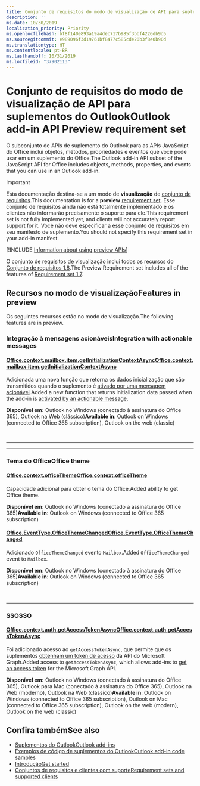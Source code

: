 ```yaml
---
title: Conjunto de requisitos do modo de visualização de API para suplementos do Outlook
description: ''
ms.date: 10/30/2019
localization_priority: Priority
ms.openlocfilehash: bf8f140e893a19a4dec717b985f3bbf4226db9d5
ms.sourcegitcommit: e989096f3d19761bf8477c585cde20b3f8e0b90d
ms.translationtype: HT
ms.contentlocale: pt-BR
ms.lasthandoff: 10/31/2019
ms.locfileid: "37902113"
---
```

# <a name="outlook-add-in-api-preview-requirement-set"></a><span data-ttu-id="3312c-102">Conjunto de requisitos do modo de visualização de API para suplementos do Outlook</span><span class="sxs-lookup"><span data-stu-id="3312c-102">Outlook add-in API Preview requirement set</span></span>

<span data-ttu-id="3312c-103">O subconjunto de APIs de suplemento do Outlook para as APIs JavaScript do Office inclui objetos, métodos, propriedades e eventos que você pode usar em um suplemento do Office.</span><span class="sxs-lookup"><span data-stu-id="3312c-103">The Outlook add-in API subset of the JavaScript API for Office includes objects, methods, properties, and events that you can use in an Outlook add-in.</span></span>

> [!IMPORTANT]
> <span data-ttu-id="3312c-104">Esta documentação destina-se a um modo de **visualização** de [conjunto de requisitos](/office/dev/add-ins/reference/requirement-sets/outlook-api-requirement-sets).</span><span class="sxs-lookup"><span data-stu-id="3312c-104">This documentation is for a **preview** [requirement set](/office/dev/add-ins/reference/requirement-sets/outlook-api-requirement-sets).</span></span> <span data-ttu-id="3312c-105">Esse conjunto de requisitos ainda não está totalmente implementado e os clientes não informarão precisamente o suporte para ele.</span><span class="sxs-lookup"><span data-stu-id="3312c-105">This requirement set is not fully implemented yet, and clients will not accurately report support for it.</span></span> <span data-ttu-id="3312c-106">Você não deve especificar a esse conjunto de requisitos em seu manifesto de suplemento.</span><span class="sxs-lookup"><span data-stu-id="3312c-106">You should not specify this requirement set in your add-in manifest.</span></span>

[!INCLUDE [Information about using preview APIs](../../../includes/using-preview-apis-host.md)]

<span data-ttu-id="3312c-107">O conjunto de requisitos de visualização inclui todos os recursos do [Conjunto de requisitos 1.8](../requirement-set-1.8/outlook-requirement-set-1.8.md).</span><span class="sxs-lookup"><span data-stu-id="3312c-107">The Preview Requirement set includes all of the features of [Requirement set 1.7](../requirement-set-1.8/outlook-requirement-set-1.8.md).</span></span>

## <a name="features-in-preview"></a><span data-ttu-id="3312c-108">Recursos no modo de visualização</span><span class="sxs-lookup"><span data-stu-id="3312c-108">Features in preview</span></span>

<span data-ttu-id="3312c-109">Os seguintes recursos estão no modo de visualização.</span><span class="sxs-lookup"><span data-stu-id="3312c-109">The following features are in preview.</span></span>

### <a name="integration-with-actionable-messages"></a><span data-ttu-id="3312c-110">Integração à mensagens acionáveis</span><span class="sxs-lookup"><span data-stu-id="3312c-110">Integration with actionable messages</span></span>

#### <a name="officecontextmailboxitemgetinitializationcontextasyncofficecontextmailboxitemmdgetinitializationcontextasyncoptions-callback"></a>[<span data-ttu-id="3312c-111">Office.context.mailbox.item.getInitializationContextAsync</span><span class="sxs-lookup"><span data-stu-id="3312c-111">Office.context.mailbox.item.getInitializationContextAsync</span></span>](office.context.mailbox.item.md#getinitializationcontextasyncoptions-callback)

<span data-ttu-id="3312c-112">Adicionada uma nova função que retorna os dados inicialização que são transmitidos quando o suplemento é [ativado por uma mensagem acionável](/outlook/actionable-messages/invoke-add-in-from-actionable-message).</span><span class="sxs-lookup"><span data-stu-id="3312c-112">Added a new function that returns initialization data passed when the add-in is [activated by an actionable message](/outlook/actionable-messages/invoke-add-in-from-actionable-message).</span></span>

<span data-ttu-id="3312c-113">**Disponível em:** Outlook no Windows (conectado à assinatura do Office 365), Outlook na Web (clássico)</span><span class="sxs-lookup"><span data-stu-id="3312c-113">**Available in**: Outlook on Windows (connected to Office 365 subscription), Outlook on the web (classic)</span></span>

<br>

---

---

### <a name="office-theme"></a><span data-ttu-id="3312c-114">Tema do Office</span><span class="sxs-lookup"><span data-stu-id="3312c-114">Office theme</span></span>

#### <a name="officecontextofficethemejavascriptapiofficeofficecontextofficetheme"></a>[<span data-ttu-id="3312c-115">Office.context.officeTheme</span><span class="sxs-lookup"><span data-stu-id="3312c-115">Office.context.officeTheme</span></span>](/javascript/api/office/office.context#officetheme)

<span data-ttu-id="3312c-116">Capacidade adicional para obter o tema do Office.</span><span class="sxs-lookup"><span data-stu-id="3312c-116">Added ability to get Office theme.</span></span>

<span data-ttu-id="3312c-117">**Disponível em**: Outlook no Windows (conectado a assinatura do Office 365)</span><span class="sxs-lookup"><span data-stu-id="3312c-117">**Available in**: Outlook on Windows (connected to Office 365 subscription)</span></span>

#### <a name="officeeventtypeofficethemechangedjavascriptapiofficeofficeeventtype"></a>[<span data-ttu-id="3312c-118">Office.EventType.OfficeThemeChanged</span><span class="sxs-lookup"><span data-stu-id="3312c-118">Office.EventType.OfficeThemeChanged</span></span>](/javascript/api/office/office.eventtype)

<span data-ttu-id="3312c-119">Adicionado `OfficeThemeChanged` evento `Mailbox`.</span><span class="sxs-lookup"><span data-stu-id="3312c-119">Added `OfficeThemeChanged` event to `Mailbox`.</span></span>

<span data-ttu-id="3312c-120">**Disponível em**: Outlook no Windows (conectado à assinatura do Office 365)</span><span class="sxs-lookup"><span data-stu-id="3312c-120">**Available in**: Outlook on Windows (connected to Office 365 subscription)</span></span>

<br>

---

### <a name="sso"></a><span data-ttu-id="3312c-121">SSO</span><span class="sxs-lookup"><span data-stu-id="3312c-121">SSO</span></span>

#### <a name="officecontextauthgetaccesstokenasyncofficedevadd-insdevelopsso-in-office-add-inssso-api-reference"></a>[<span data-ttu-id="3312c-122">Office.context.auth.getAccessTokenAsync</span><span class="sxs-lookup"><span data-stu-id="3312c-122">Office.context.auth.getAccessTokenAsync</span></span>](/office/dev/add-ins/develop/sso-in-office-add-ins#sso-api-reference)

<span data-ttu-id="3312c-123">Foi adicionado acesso ao `getAccessTokenAsync`, que permite que os suplementos [obtenham um token de acesso](/outlook/add-ins/authenticate-a-user-with-an-sso-token) da API do Microsoft Graph.</span><span class="sxs-lookup"><span data-stu-id="3312c-123">Added access to `getAccessTokenAsync`, which allows add-ins to [get an access token](/outlook/add-ins/authenticate-a-user-with-an-sso-token) for the Microsoft Graph API.</span></span>

<span data-ttu-id="3312c-124">**Disponível em:** Outlook no Windows (conectado à assinatura do Office 365), Outlook para Mac (conectado à assinatura do Office 365), Outlook na Web (moderno), Outlook na Web (clássico)</span><span class="sxs-lookup"><span data-stu-id="3312c-124">**Available in**: Outlook on Windows (connected to Office 365 subscription), Outlook on Mac (connected to Office 365 subscription), Outlook on the web (modern), Outlook on the web (classic)</span></span>

## <a name="see-also"></a><span data-ttu-id="3312c-125">Confira também</span><span class="sxs-lookup"><span data-stu-id="3312c-125">See also</span></span>

- [<span data-ttu-id="3312c-126">Suplementos do Outlook</span><span class="sxs-lookup"><span data-stu-id="3312c-126">Outlook add-ins</span></span>](/outlook/add-ins/)
- [<span data-ttu-id="3312c-127">Exemplos de código de suplementos do Outlook</span><span class="sxs-lookup"><span data-stu-id="3312c-127">Outlook add-in code samples</span></span>](https://developer.microsoft.com/outlook/gallery/?filterBy=Outlook,Samples,Add-ins)
- [<span data-ttu-id="3312c-128">Introdução</span><span class="sxs-lookup"><span data-stu-id="3312c-128">Get started</span></span>](/outlook/add-ins/quick-start)
- [<span data-ttu-id="3312c-129">Conjuntos de requisitos e clientes com suporte</span><span class="sxs-lookup"><span data-stu-id="3312c-129">Requirement sets and supported clients</span></span>](../../requirement-sets/outlook-api-requirement-sets.md)
